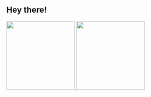
<h2> Hey there!</h2>
<a href="https://github.com/khalidhussen">
  <img height="180em" src="https://github-readme-stats.vercel.app/api?username=khalidhussen&theme=buefy&show_icons=true&count_private=true" />
  <img height="180em" src="https://github-readme-stats.vercel.app/api/top-langs/?username=khalidhussen&theme=buefy&layout=compact" />
</a>
